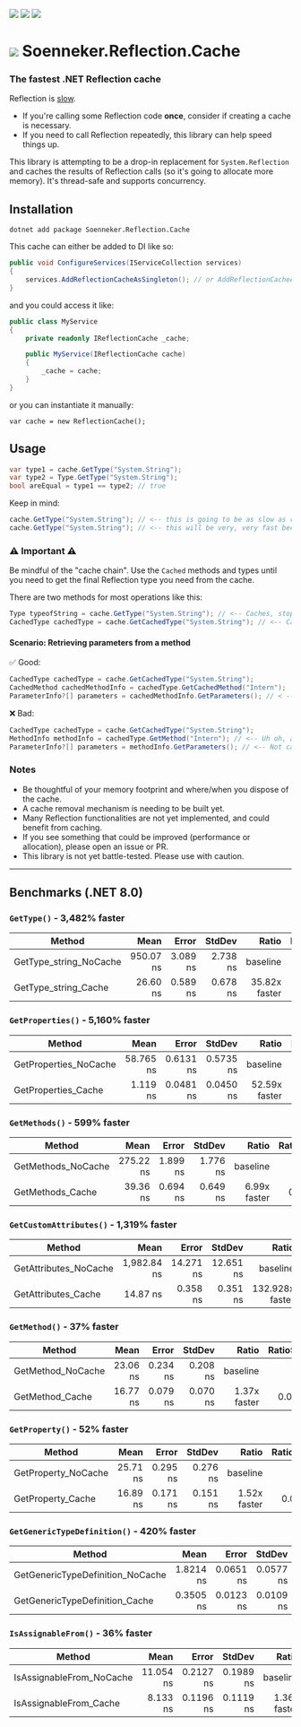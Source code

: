 ﻿[![](https://img.shields.io/nuget/v/soenneker.reflection.cache.svg?style=for-the-badge)](https://www.nuget.org/packages/soenneker.reflection.cache/)
[![](https://img.shields.io/github/actions/workflow/status/soenneker/soenneker.reflection.cache/publish-package.yml?style=for-the-badge)](https://github.com/soenneker/soenneker.reflection.cache/actions/workflows/publish-package.yml)
[![](https://img.shields.io/nuget/dt/soenneker.reflection.cache.svg?style=for-the-badge)](https://www.nuget.org/packages/soenneker.reflection.cache/)

# ![](https://user-images.githubusercontent.com/4441470/224455560-91ed3ee7-f510-4041-a8d2-3fc093025112.png) Soenneker.Reflection.Cache
### The fastest .NET Reflection cache

Reflection is [slow](https://learn.microsoft.com/en-us/archive/msdn-magazine/2005/july/using-net-avoid-common-performance-pitfalls-for-speedier-apps).

- If you're calling some Reflection code **once**, consider if creating a cache is necessary.
- If you need to call Reflection repeatedly, this library can help speed things up.

This library is attempting to be a drop-in replacement for `System.Reflection` and caches the results of Reflection calls (so it's going to allocate more memory). It's thread-safe and supports concurrency.

## Installation

```
dotnet add package Soenneker.Reflection.Cache
```

This cache can either be added to DI like so:

```csharp
public void ConfigureServices(IServiceCollection services)
{
    services.AddReflectionCacheAsSingleton(); // or AddReflectionCacheAsScoped()
}
```

and you could access it like:

```csharp
public class MyService
{
    private readonly IReflectionCache _cache;

    public MyService(IReflectionCache cache)
    {
        _cache = cache;
    }
}
```

or you can instantiate it manually:

```charp
var cache = new ReflectionCache();
```

## Usage

```csharp
var type1 = cache.GetType("System.String");
var type2 = Type.GetType("System.String");
bool areEqual = type1 == type2; // true
```

Keep in mind:

```csharp
cache.GetType("System.String"); // <-- this is going to be as slow as regular Reflection
cache.GetType("System.String"); // <-- this will be very, very fast because the first call was cached
```

### ⚠️ Important ⚠️

Be mindful of the "cache chain". Use the `Cached` methods and types until you need to get the final Reflection type you need from the cache.

There are two methods for most operations like this:

```csharp
Type typeofString = cache.GetType("System.String"); // <-- Caches, stops the cache chain
CachedType cachedType = cache.GetCachedType("System.String"); // <-- Caches, continues the cache chain
```


#### Scenario: Retrieving parameters from a method

✅ Good:

```csharp
CachedType cachedType = cache.GetCachedType("System.String");
CachedMethod cachedMethodInfo = cachedType.GetCachedMethod("Intern");
ParameterInfo?[] parameters = cachedMethodInfo.GetParameters(); // < -- Cached, and subsequent use will be fast
```

❌ Bad: 

```csharp
CachedType cachedType = cache.GetCachedType("System.String");
MethodInfo methodInfo = cachedType.GetMethod("Intern"); // <-- Uh oh, a non-cached Reflection type
ParameterInfo?[] parameters = methodInfo.GetParameters(); // <-- Not cached and repeated calls will be slow
```

### Notes

- Be thoughtful of your memory footprint and where/when you dispose of the cache.
- A cache removal mechanism is needing to be built yet.
- Many Reflection functionalities are not yet implemented, and could benefit from caching.
- If you see something that could be improved (performance or allocation), please open an issue or PR.
- This library is not yet battle-tested. Please use with caution.

---

## Benchmarks (.NET 8.0)

### `GetType()` - 3,482% faster

| Method                 | Mean      | Error    | StdDev   | Ratio         | RatioSD |
|----------------------- |----------:|---------:|---------:|--------------:|--------:|
| GetType_string_NoCache | 950.07 ns | 3.089 ns | 2.738 ns |      baseline |         |
| GetType_string_Cache   |  26.60 ns | 0.589 ns | 0.678 ns | 35.82x faster |   1.02x |


### `GetProperties()` - 5,160% faster

| Method                | Mean      | Error     | StdDev    | Ratio         | RatioSD |
|---------------------- |----------:|----------:|----------:|--------------:|--------:|
| GetProperties_NoCache | 58.765 ns | 0.6131 ns | 0.5735 ns |      baseline |         |
| GetProperties_Cache   |  1.119 ns | 0.0481 ns | 0.0450 ns | 52.59x faster |   2.27x |

### `GetMethods()` - 599% faster

| Method             | Mean      | Error    | StdDev   | Ratio        | RatioSD |
|------------------- |----------:|---------:|---------:|-------------:|--------:|
| GetMethods_NoCache | 275.22 ns | 1.899 ns | 1.776 ns |     baseline |         |
| GetMethods_Cache   |  39.36 ns | 0.694 ns | 0.649 ns | 6.99x faster |   0.13x |

### `GetCustomAttributes()` - 1,319% faster

| Method                | Mean        | Error     | StdDev    | Ratio           | RatioSD |
|---------------------- |------------:|----------:|----------:|----------------:|--------:|
| GetAttributes_NoCache | 1,982.84 ns | 14.271 ns | 12.651 ns |        baseline |         |
| GetAttributes_Cache   |    14.87 ns |  0.358 ns |  0.351 ns | 132.928x faster |   3.33x |

### `GetMethod()` - 37% faster

| Method            | Mean     | Error    | StdDev   | Ratio        | RatioSD |
|------------------ |---------:|---------:|---------:|-------------:|--------:|
| GetMethod_NoCache | 23.06 ns | 0.234 ns | 0.208 ns |     baseline |         |
| GetMethod_Cache   | 16.77 ns | 0.079 ns | 0.070 ns | 1.37x faster |   0.01x |


### `GetProperty()` - 52% faster

| Method              | Mean     | Error    | StdDev   | Ratio        | RatioSD |
|-------------------- |---------:|---------:|---------:|-------------:|--------:|
| GetProperty_NoCache | 25.71 ns | 0.295 ns | 0.276 ns |     baseline |         |
| GetProperty_Cache   | 16.89 ns | 0.171 ns | 0.151 ns | 1.52x faster |   0.03x |

### `GetGenericTypeDefinition()` - 420% faster

| Method                           | Mean      | Error     | StdDev    | Ratio        | RatioSD |
|--------------------------------- |----------:|----------:|----------:|-------------:|--------:|
| GetGenericTypeDefinition_NoCache | 1.8214 ns | 0.0651 ns | 0.0577 ns |     baseline |         |
| GetGenericTypeDefinition_Cache   | 0.3505 ns | 0.0123 ns | 0.0109 ns | 5.20x faster |   0.26x |

### `IsAssignableFrom()` - 36% faster

| Method                   | Mean      | Error     | StdDev    | Ratio        | RatioSD |
|------------------------- |----------:|----------:|----------:|-------------:|--------:|
| IsAssignableFrom_NoCache | 11.054 ns | 0.2127 ns | 0.1989 ns |     baseline |         |
| IsAssignableFrom_Cache   |  8.133 ns | 0.1196 ns | 0.1119 ns | 1.36x faster |   0.03x |